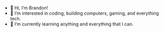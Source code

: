 - 👋 Hi, I’m Brandon!
- 👀 I’m interested in coding, building computers, gaming, and everything tech.
- 🌱 I’m currently learning anything and everything that I can.

<!---
BranLight/BranLight is a ✨ special ✨ repository because its `README.md` (this file) appears on your GitHub profile.
You can click the Preview link to take a look at your changes.
--->
